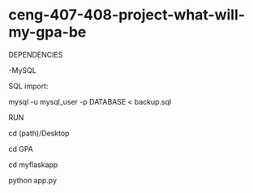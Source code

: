 # ceng-407-408-project-what-will-my-gpa-be

DEPENDENCIES

-MySQL

SQL import:

mysql -u mysql_user -p DATABASE < backup.sql

RUN

cd (path)/Desktop

cd GPA

cd myflaskapp

python app.py


